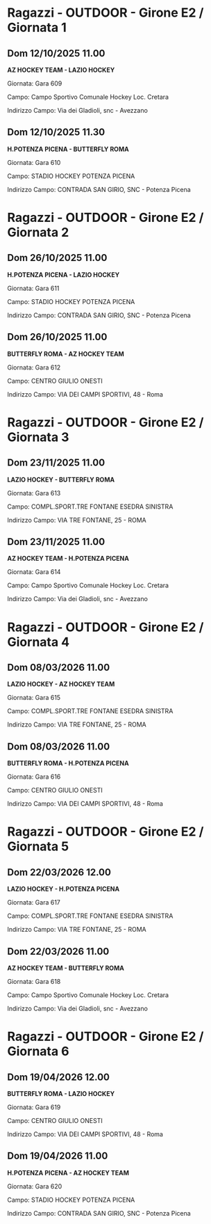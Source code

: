 # Ragazzi - OUTDOOR  - Girone E2 / Giornata 1
## Dom 12/10/2025 11.00

**AZ HOCKEY TEAM - LAZIO HOCKEY**

Giornata: Gara 609

Campo: Campo Sportivo Comunale Hockey Loc. Cretara 

Indirizzo Campo:  Via dei Gladioli, snc - Avezzano



## Dom 12/10/2025 11.30

**H.POTENZA PICENA - BUTTERFLY ROMA**

Giornata: Gara 610

Campo: STADIO HOCKEY POTENZA PICENA 

Indirizzo Campo:  CONTRADA SAN GIRIO, SNC - Potenza Picena


# Ragazzi - OUTDOOR  - Girone E2 / Giornata 2
## Dom 26/10/2025 11.00

**H.POTENZA PICENA - LAZIO HOCKEY**

Giornata: Gara 611

Campo: STADIO HOCKEY POTENZA PICENA 

Indirizzo Campo:  CONTRADA SAN GIRIO, SNC - Potenza Picena



## Dom 26/10/2025 11.00

**BUTTERFLY ROMA - AZ HOCKEY TEAM**

Giornata: Gara 612

Campo: CENTRO GIULIO ONESTI 

Indirizzo Campo:  VIA DEI CAMPI SPORTIVI, 48 - Roma


# Ragazzi - OUTDOOR  - Girone E2 / Giornata 3
## Dom 23/11/2025 11.00

**LAZIO HOCKEY - BUTTERFLY ROMA**

Giornata: Gara 613

Campo: COMPL.SPORT.TRE FONTANE ESEDRA SINISTRA 

Indirizzo Campo:  VIA TRE FONTANE, 25 - ROMA



## Dom 23/11/2025 11.00

**AZ HOCKEY TEAM - H.POTENZA PICENA**

Giornata: Gara 614

Campo: Campo Sportivo Comunale Hockey Loc. Cretara 

Indirizzo Campo:  Via dei Gladioli, snc - Avezzano


# Ragazzi - OUTDOOR  - Girone E2 / Giornata 4
## Dom 08/03/2026 11.00

**LAZIO HOCKEY - AZ HOCKEY TEAM**

Giornata: Gara 615

Campo: COMPL.SPORT.TRE FONTANE ESEDRA SINISTRA 

Indirizzo Campo:  VIA TRE FONTANE, 25 - ROMA



## Dom 08/03/2026 11.00

**BUTTERFLY ROMA - H.POTENZA PICENA**

Giornata: Gara 616

Campo: CENTRO GIULIO ONESTI 

Indirizzo Campo:  VIA DEI CAMPI SPORTIVI, 48 - Roma


# Ragazzi - OUTDOOR  - Girone E2 / Giornata 5
## Dom 22/03/2026 12.00

**LAZIO HOCKEY - H.POTENZA PICENA**

Giornata: Gara 617

Campo: COMPL.SPORT.TRE FONTANE ESEDRA SINISTRA 

Indirizzo Campo:  VIA TRE FONTANE, 25 - ROMA



## Dom 22/03/2026 11.00

**AZ HOCKEY TEAM - BUTTERFLY ROMA**

Giornata: Gara 618

Campo: Campo Sportivo Comunale Hockey Loc. Cretara 

Indirizzo Campo:  Via dei Gladioli, snc - Avezzano


# Ragazzi - OUTDOOR  - Girone E2 / Giornata 6
## Dom 19/04/2026 12.00

**BUTTERFLY ROMA - LAZIO HOCKEY**

Giornata: Gara 619

Campo: CENTRO GIULIO ONESTI 

Indirizzo Campo:  VIA DEI CAMPI SPORTIVI, 48 - Roma



## Dom 19/04/2026 11.00

**H.POTENZA PICENA - AZ HOCKEY TEAM**

Giornata: Gara 620

Campo: STADIO HOCKEY POTENZA PICENA 

Indirizzo Campo:  CONTRADA SAN GIRIO, SNC - Potenza Picena


